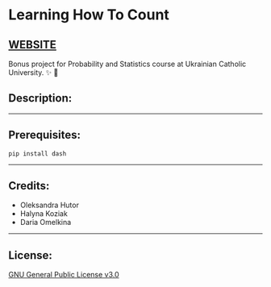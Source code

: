 # Learning How To Count
[WEBSITE](http://learninghowtocount.pythonanywhere.com)
---

Bonus project for Probability and Statistics course at Ukrainian Catholic University. :sparkles: :game_die:
 


## Description:

---

## Prerequisites:
```pip install dash```

---

## Credits:
* Oleksandra Hutor
* Halyna Koziak
* Daria Omelkina

---

## License:
[GNU General Public License v3.0](https://github.com/dariaomelkina/learning_how_to_count/blob/master/LICENSE)
